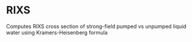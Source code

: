 # RIXS
Computes RIXS cross section of strong-field pumped vs unpumped liquid water using Kramers-Heisenberg formula
